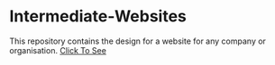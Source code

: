# Intermediate-Websites
This repository contains the design for a website for any company or organisation.
<a href="https://yash-netankar.github.io/MyCompany.github.io/">Click To See</a>
